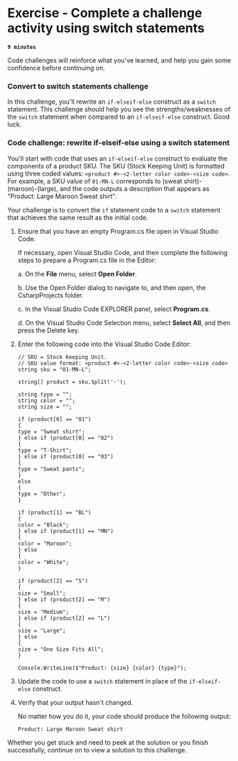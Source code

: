 # Exercise - Complete a challenge activity using switch statements

**`9 minutes`**

Code challenges will reinforce what you've learned, and help you gain some confidence before continuing on.

### Convert to switch statements challenge

In this challenge, you'll rewrite an `if-elseif-else` construct as a `switch` statement. This challenge should help you see the strengths/weaknesses of the `switch` statement when compared to an `if-elseif-else` construct. Good luck.

### Code challenge: rewrite if-elseif-else using a switch statement

You'll start with code that uses an `if-elseif-else` construct to evaluate the components of a product SKU. The SKU (Stock Keeping Unit) is formatted using three coded values: `<product #>-<2-letter color code>-<size code>`. For example, a SKU value of `01-MN-L` corresponds to (sweat shirt)-(maroon)-(large), and the code outputs a description that appears as "Product: Large Maroon Sweat shirt".

Your challenge is to convert the `if` statement code to a `switch` statement that achieves the same result as the initial code.

1. Ensure that you have an empty Program.cs file open in Visual Studio Code.

     If necessary, open Visual Studio Code, and then complete the following steps to prepare a Program.cs file in the Editor:

     a. On the **File** menu, select **Open Folder**.

     b. Use the Open Folder dialog to navigate to, and then open, the CsharpProjects folder.

     c. In the Visual Studio Code EXPLORER panel, select **Program.cs**.

     d. On the Visual Studio Code Selection menu, select **Select All**, and then press the Delete key.

2. Enter the following code into the Visual Studio Code Editor:

     ```
     // SKU = Stock Keeping Unit. 
     // SKU value format: <product #>-<2-letter color code>-<size code>
     string sku = "01-MN-L";

     string[] product = sku.Split('-');

     string type = "";
     string color = "";
     string size = "";

     if (product[0] == "01")
     {
     type = "Sweat shirt";
     } else if (product[0] == "02")
     {
     type = "T-Shirt";
     } else if (product[0] == "03")
     {
     type = "Sweat pants";
     }
     else
     {
     type = "Other";
     }

     if (product[1] == "BL")
     {
     color = "Black";
     } else if (product[1] == "MN")
     {
     color = "Maroon";
     } else
     {
     color = "White";
     }

     if (product[2] == "S")
     {
     size = "Small";
     } else if (product[2] == "M")
     {
     size = "Medium";
     } else if (product[2] == "L")
     {
     size = "Large";
     } else
     {
     size = "One Size Fits All";
     }

     Console.WriteLine($"Product: {size} {color} {type}");
     ```

3. Update the code to use a `switch` statement in place of the `if-elseif-else` construct.

4. Verify that your output hasn't changed.

     No matter how you do it, your code should produce the following output:

     ```
     Product: Large Maroon Sweat shirt
     ```

Whether you get stuck and need to peek at the solution or you finish successfully, continue on to view a solution to this challenge.